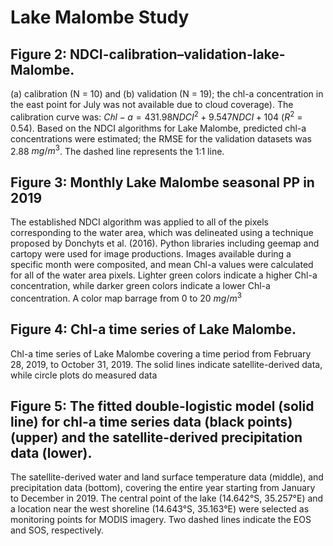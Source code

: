 # Lake Malombe Study

## Figure 2: NDCI-calibration–validation-lake-Malombe.
(a) calibration (N = 10) and (b) validation (N = 19); the chl-a concentration in the east point for July was not available due to cloud coverage). The calibration curve was: $Cℎl-a = 431.98 NDCI^2 + 9.547 NDCI + 104$ ($R^2$ = 0.54). Based on the NDCI algorithms for Lake Malombe, predicted chl-a concentrations were estimated; the RMSE for the validation datasets was 2.88 $mg/m^3$. The dashed line represents the 1:1 line.


## Figure 3: Monthly Lake Malombe seasonal PP in 2019
The established NDCI algorithm was applied to all of the pixels corresponding to the water area, which was delineated using a technique proposed by Donchyts et al. (2016). Python libraries including geemap and cartopy were used for image productions. Images available during a specific month were composited, and mean Chl-a values were calculated for all of the water area pixels. Lighter green colors indicate a higher Chl-a concentration, while darker green colors indicate a lower Chl-a concentration. A color map barrage from 0 to 20 $mg/m^3$

## Figure 4: Chl-a time series of Lake Malombe.
Chl-a time series of Lake Malombe covering a time period from February 28, 2019,
to October 31, 2019. The solid lines indicate satellite-derived data, while circle plots do measured data

## Figure 5: The fitted double-logistic model (solid line) for chl-a time series data (black points) (upper) and the satellite-derived precipitation data (lower). 
The satellite-derived water and land surface temperature data
(middle), and precipitation data (bottom), covering the entire year starting from January to December in 2019. The central point of the lake (14.642°S, 35.257°E) and a location near the west shoreline (14.643°S, 35.163°E) were selected as monitoring points for MODIS imagery. Two dashed lines indicate the EOS and SOS, respectively.


